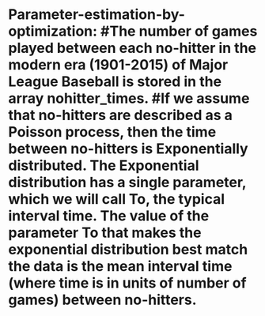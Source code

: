 # Parameter-estimation-by-optimization: #The number of games played between each no-hitter in the modern era (1901-2015) of Major League Baseball is stored in the array nohitter_times. #If we assume that no-hitters are described as a Poisson process, then the time between no-hitters is Exponentially distributed. The Exponential distribution has a single parameter, which we will call To, the typical interval time. The value of the parameter To that makes the exponential distribution best match the data is the mean interval time (where time is in units of number of games) between no-hitters.

